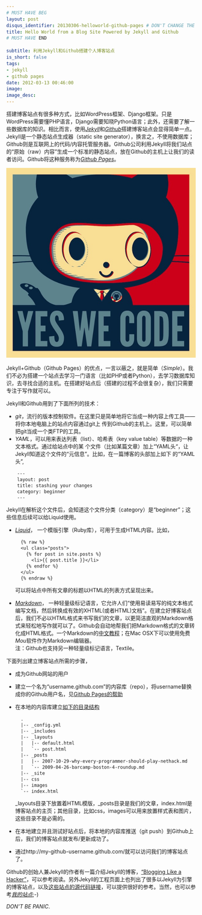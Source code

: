 ```yaml
---
# MUST HAVE BEG
layout: post
disqus_identifier: 20130306-helloworld-github-pages # DON'T CHANGE THE VALUE ONCE SET
title: Hello World from a Blog Site Powered by Jekyll and Github
# MUST HAVE END

subtitle: 利用Jekyll和Github搭建个人博客站点
is_short: false
tags: 
- jekyll
- github pages
date: 2012-03-13 00:46:00
image: 
image_desc: 
---
```


搭建博客站点有很多种方式，比如WordPress框架、Django框架。只是WordPress需要懂PHP语言，Django需要知晓Python语言；此外，还需要了解一些数据库的知识。相比而言，使用[*Jekyll*](https://github.com/mojombo/jekyll)和[*Github*](https://github.com/)搭建博客站点会显得简单一点。Jekyll是一个静态站点生成器（static site generator），换言之，不使用数据库；Github则是互联网上的代码/内容托管服务器。Github公司利用Jekyll将我们站点的“原始（raw）内容”生成一个标准的静态站点，放在Github的主机上让我们的读者访问。Github将这种服务称为[*Github Pages*](http://pages.github.com/)。

<!-- at least one blank line before <div>, <p>, <pre> or <table>,
and one blank after </div>.
but you can use <span>, <cite>, <del> freely -->
<div style="text-align: center;">
  <img src="/images/blog/baracktocat.jpg" alt="github artwork">
</div>

Jekyll+Github（Github Pages）的优点，一言以蔽之，就是简单（*Simple*）。我们不必为搭建一个站点去学习一门语言（比如PHP或者Python），去学习数据库知识，去寻找合适的主机。在搭建好站点后（搭建的过程不会很复杂），我们只需要专注于写作就可以。

Jekyll和Github用到了下面所列的技术：  

* *git*，流行的版本控制软件。在这里只是简单地将它当成一种内容上传工具——将你本地电脑上的站点内容通过git上
  传到Github的主机上。这里，可以简单把git当成一个类FTP的工具。
* *YAML*，可以用来表达列表（list）、哈希表（key value table）等数据的一种文本格式。通过给站点中的某
  个文件（比如某篇文章）加上“YAML头“，让Jekyll知道这个文件的“元信息”。比如，在一篇博客的头部加上如下
  的“YAML头”,    
<!--more-->
  
        ---
        layout: post   
        title: stashing your changes   
        category: beginner      
        ---
  
  Jekyll在解析这个文件后，会知道这个文件分类（category）是“beginner”；这些信息后续可以给Liquid使用。

* [*Liquid*](https://github.com/Shopify/liquid/wiki)， 一个模版引擎（Ruby库），可用于生成HTML内容。比如，

        {% raw %}
        <ul class="posts">
          {% for post in site.posts %}
            <li>{{ post.title }}</li>
          {% endfor %}
        </ul>
        {% endraw %}
  可以将站点中所有文章的标题以HTML的列表方式呈现出来。  
* [*Markdown*](http://zh.wikipedia.org/wiki/Markdown)， 一种轻量级标记语言，它允许人们“使用易读易写的纯文本格式编写文档，然后转换成有效的XHTML(或者HTML)文档”。在建立好博客站点后，我们不必以HTML格式来书写我们的文章，以更简洁直观的Markdown格式来轻松地写作就可以了。Github会自动地帮我们把Markdown格式的文章转化成HTML格式。一个Markdown的[中文教程](http://wowubuntu.com/markdown/)；在Mac OSX下可以使用免费*Mou*软件作为Markdown编辑器。  
注：Github也支持另一种轻量级标记语言，Textile。

下面列出建立博客站点所需的步骤，  

- 成为Github网站的用户
- 建立一个名为“username.github.com”的内容库（repo），将username替换成你的Github用户名，见[Github Pages的帮助](https://help.github.com/articles/user-organization-and-project-pages)
- 在本地的内容库建立[如下的目录结构](https://github.com/mojombo/jekyll/wiki/usage)

        .
        |-- _config.yml
        |-- _includes
        |-- _layouts
        |   |-- default.html
        |   `-- post.html
        |-- _posts
        |   |-- 2007-10-29-why-every-programmer-should-play-nethack.md
        |   `-- 2009-04-26-barcamp-boston-4-roundup.md
        |-- _site
        |-- css
        |-- images
        `-- index.html
        
  \_layouts目录下放置着HTML模版，\_posts目录是我们的文章，index.html是博客站点的主页；其他目录，比如css，images可以用来放置样式表和图片，这些目录不是必需的。
- 在本地建立并且测试好站点后，将本地的内容库推送（git push）到Github上后，我们的博客站点就发布/更新成功了。
- 通过http://my-github-username.github.com/就可以访问我们的博客站点了。

Github的创始人兼Jekyll的作者有一篇介绍Jekyll的博客，[“Blogging Like a Hacker”](http://tom.preston-werner.com/2008/11/17/blogging-like-a-hacker.html)，可以参考阅读。另外Jekyll的工程页面上也列出了很多以Jekyll为引擎的博客站点，以及[这些站点的源代码链接](https://github.com/mojombo/jekyll/wiki/sites)，可以提供很好的参考。当然，也可以参考[*我的站点*](https://github.com/RockHong/rockhong.github.com);-)

*DON'T BE PANIC*.



